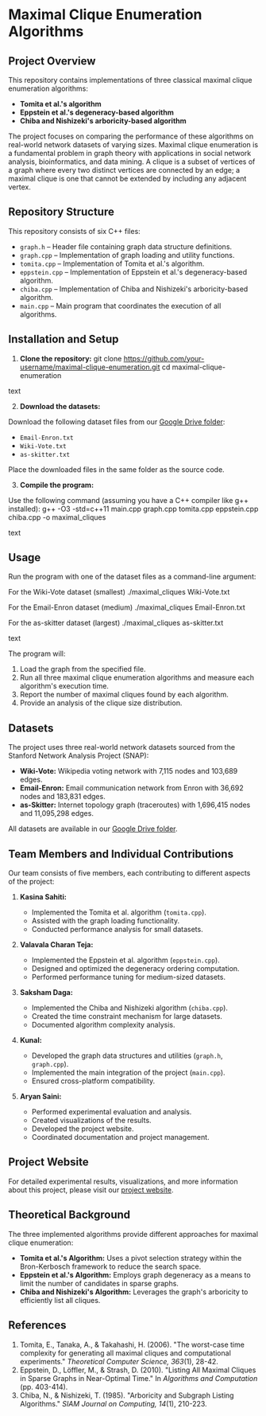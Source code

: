 # Maximal Clique Enumeration Algorithms

## Project Overview

This repository contains implementations of three classical maximal clique enumeration algorithms:
- **Tomita et al.'s algorithm**
- **Eppstein et al.'s degeneracy-based algorithm**
- **Chiba and Nishizeki's arboricity-based algorithm**

The project focuses on comparing the performance of these algorithms on real-world network datasets of varying sizes. Maximal clique enumeration is a fundamental problem in graph theory with applications in social network analysis, bioinformatics, and data mining. A clique is a subset of vertices of a graph where every two distinct vertices are connected by an edge; a maximal clique is one that cannot be extended by including any adjacent vertex.

## Repository Structure

This repository consists of six C++ files:
- `graph.h` – Header file containing graph data structure definitions.
- `graph.cpp` – Implementation of graph loading and utility functions.
- `tomita.cpp` – Implementation of Tomita et al.'s algorithm.
- `eppstein.cpp` – Implementation of Eppstein et al.'s degeneracy-based algorithm.
- `chiba.cpp` – Implementation of Chiba and Nishizeki's arboricity-based algorithm.
- `main.cpp` – Main program that coordinates the execution of all algorithms.

## Installation and Setup

1. **Clone the repository:**
git clone https://github.com/your-username/maximal-clique-enumeration.git
cd maximal-clique-enumeration

text

2. **Download the datasets:**

Download the following dataset files from our [Google Drive folder](https://drive.google.com/drive/folders/1z9flRqQRqU7CosIcEVFItG1IJpvPN0xO?usp=sharing):
- `Email-Enron.txt`
- `Wiki-Vote.txt`
- `as-skitter.txt`

Place the downloaded files in the same folder as the source code.

3. **Compile the program:**

Use the following command (assuming you have a C++ compiler like g++ installed):
g++ -O3 -std=c++11 main.cpp graph.cpp tomita.cpp eppstein.cpp chiba.cpp -o maximal_cliques

text

## Usage

Run the program with one of the dataset files as a command-line argument:

For the Wiki-Vote dataset (smallest)
./maximal_cliques Wiki-Vote.txt

For the Email-Enron dataset (medium)
./maximal_cliques Email-Enron.txt

For the as-skitter dataset (largest)
./maximal_cliques as-skitter.txt

text

The program will:
1. Load the graph from the specified file.
2. Run all three maximal clique enumeration algorithms and measure each algorithm's execution time.
3. Report the number of maximal cliques found by each algorithm.
4. Provide an analysis of the clique size distribution.

## Datasets

The project uses three real-world network datasets sourced from the Stanford Network Analysis Project (SNAP):

- **Wiki-Vote:** Wikipedia voting network with 7,115 nodes and 103,689 edges.
- **Email-Enron:** Email communication network from Enron with 36,692 nodes and 183,831 edges.
- **as-Skitter:** Internet topology graph (traceroutes) with 1,696,415 nodes and 11,095,298 edges.

All datasets are available in our [Google Drive folder](https://drive.google.com/drive/folders/1z9flRqQRqU7CosIcEVFItG1IJpvPN0xO?usp=sharing).

## Team Members and Individual Contributions

Our team consists of five members, each contributing to different aspects of the project:

1. **Kasina Sahiti:**
   - Implemented the Tomita et al. algorithm (`tomita.cpp`).
   - Assisted with the graph loading functionality.
   - Conducted performance analysis for small datasets.

2. **Valavala Charan Teja:**
   - Implemented the Eppstein et al. algorithm (`eppstein.cpp`).
   - Designed and optimized the degeneracy ordering computation.
   - Performed performance tuning for medium-sized datasets.

3. **Saksham Daga:**
   - Implemented the Chiba and Nishizeki algorithm (`chiba.cpp`).
   - Created the time constraint mechanism for large datasets.
   - Documented algorithm complexity analysis.

4. **Kunal:**
   - Developed the graph data structures and utilities (`graph.h`, `graph.cpp`).
   - Implemented the main integration of the project (`main.cpp`).
   - Ensured cross-platform compatibility.

5. **Aryan Saini:**
   - Performed experimental evaluation and analysis.
   - Created visualizations of the results.
   - Developed the project website.
   - Coordinated documentation and project management.

## Project Website

For detailed experimental results, visualizations, and more information about this project, please visit our [project website](https://charan119.github.io/).

## Theoretical Background

The three implemented algorithms provide different approaches for maximal clique enumeration:

- **Tomita et al.'s Algorithm:** Uses a pivot selection strategy within the Bron-Kerbosch framework to reduce the search space.
- **Eppstein et al.'s Algorithm:** Employs graph degeneracy as a means to limit the number of candidates in sparse graphs.
- **Chiba and Nishizeki's Algorithm:** Leverages the graph's arboricity to efficiently list all cliques.

## References

1. Tomita, E., Tanaka, A., & Takahashi, H. (2006). "The worst-case time complexity for generating all maximal cliques and computational experiments." *Theoretical Computer Science, 363*(1), 28-42.
2. Eppstein, D., Löffler, M., & Strash, D. (2010). "Listing All Maximal Cliques in Sparse Graphs in Near-Optimal Time." In *Algorithms and Computation* (pp. 403-414).
3. Chiba, N., & Nishizeki, T. (1985). "Arboricity and Subgraph Listing Algorithms." *SIAM Journal on Computing, 14*(1), 210-223.
